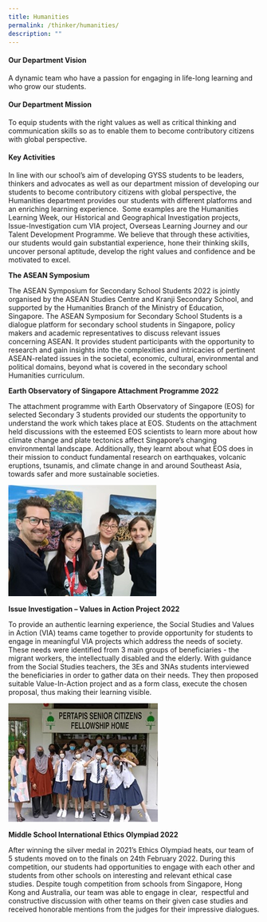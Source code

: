```yaml
---
title: Humanities
permalink: /thinker/humanities/
description: ""
---
```

#### Our Department Vision

A dynamic team who have a passion for engaging in life-long learning and who grow our students.

#### Our Department Mission

To equip students with the right values as well as critical thinking and communication skills so as to enable them to become contributory citizens with global perspective.

#### Key Activities

In line with our school’s aim of developing GYSS students to be leaders, thinkers and advocates as well as our department mission of developing our students to become contributory citizens with global perspective, the Humanities department provides our students with different platforms and an enriching learning experience.  Some examples are the Humanities Learning Week, our Historical and Geographical Investigation projects, Issue-Investigation cum VIA project, Overseas Learning Journey and our Talent Development Programme. We believe that through these activities, our students would gain substantial experience, hone their thinking skills, uncover personal aptitude, develop the right values and confidence and be motivated to excel.

**The ASEAN Symposium** 

The ASEAN Symposium for Secondary School Students 2022 is jointly organised by the ASEAN Studies Centre and Kranji Secondary School, and supported by the Humanities Branch of the Ministry of Education, Singapore. The ASEAN Symposium for Secondary School Students is a dialogue platform for secondary school students in Singapore, policy makers and academic representatives to discuss relevant issues concerning ASEAN. It provides student participants with the opportunity to research and gain insights into the complexities and intricacies of pertinent ASEAN-related issues in the societal, economic, cultural, environmental and political domains, beyond what is covered in the secondary school Humanities curriculum.

**Earth Observatory of Singapore Attachment Programme 2022**

The attachment programme with Earth Observatory of Singapore (EOS) for selected Secondary 3 students provided our students the opportunity to understand the work which takes place at EOS. Students on the attachment held discussions with the esteemed EOS scientists to learn more about how climate change and plate tectonics affect Singapore’s changing environmental landscape. Additionally, they learnt about what EOS does in their mission to conduct fundamental research on earthquakes,
volcanic eruptions, tsunamis, and climate change in and around Southeast Asia, 
towards safer and more sustainable societies.

![](/images/Student%20Thinker/Hum1.jpg)

**Issue Investigation – Values in Action Project 2022**

To provide an authentic learning experience, the Social Studies and Values in Action
(VIA) teams came together to provide opportunity for students to engage in meaningful VIA projects which address the needs of society. These needs were identified from 3 main groups of beneficiaries - the migrant workers, the intellectually disabled and the elderly. With guidance from the Social Studies teachers, the 3Es and 3NAs students
interviewed the beneficiaries in order to gather data on their needs. They then proposed suitable Value-In-Action project and as a form class, execute the chosen proposal, thus making their learning visible.

![](/images/Student%20Thinker/Hum3.jpg)

**Middle School International Ethics Olympiad 2022**

 After winning the silver medal in 2021’s Ethics Olympiad heats, our team of 5 students moved on to the finals on 24th February 2022. During this competition, our students had opportunities to engage with each other and students from other schools on interesting and relevant ethical case studies. Despite tough competition from schools from Singapore, Hong Kong and Australia, our team was able to engage in clear,  respectful and constructive discussion with other teams on their given case studies and received honorable mentions from the judges for their impressive dialogues.
 
 